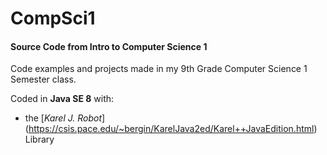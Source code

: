 # CompSci1
#### Source Code from Intro to Computer Science 1
Code examples and projects made in my 9th Grade Computer Science 1 Semester class.

Coded in **Java SE 8** with:
- the [*Karel J. Robot*] (https://csis.pace.edu/~bergin/KarelJava2ed/Karel++JavaEdition.html) Library
